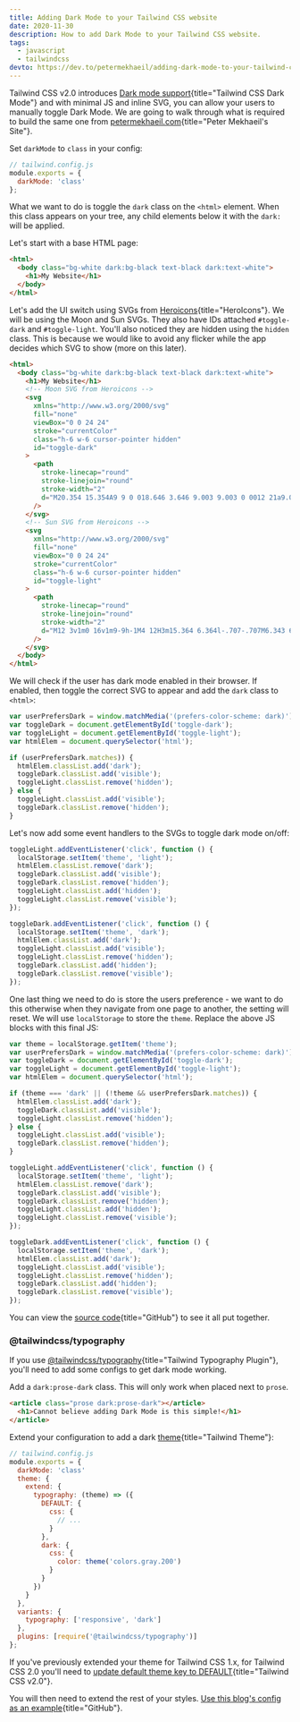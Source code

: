 ```yaml
---
title: Adding Dark Mode to your Tailwind CSS website
date: 2020-11-30
description: How to add Dark Mode to your Tailwind CSS website.
tags:
  - javascript
  - tailwindcss
devto: https://dev.to/petermekhaeil/adding-dark-mode-to-your-tailwind-css-website-47m7
---
```


Tailwind CSS v2.0 introduces [Dark mode support](https://tailwindcss.com/docs/dark-mode){title="Tailwind CSS Dark Mode"} and with minimal JS and inline SVG, you can allow your users to manually toggle Dark Mode. We are going to walk through what is required to build the same one from [petermekhaeil.com](https://petermekhaeil.com){title="Peter Mekhaeil's Site"}.

Set `darkMode` to `class` in your config:

```js
// tailwind.config.js
module.exports = {
  darkMode: 'class'
};
```

What we want to do is toggle the `dark` class on the `<html>` element. When this class appears on your tree, any child elements below it with the `dark:` will be applied.

Let's start with a base HTML page:

```html
<html>
  <body class="bg-white dark:bg-black text-black dark:text-white">
    <h1>My Website</h1>
  </body>
</html>
```

Let's add the UI switch using SVGs from [Heroicons](https://heroicons.com/){title="HeroIcons"}. We will be using the Moon and Sun SVGs. They also have IDs attached `#toggle-dark` and `#toggle-light`. You'll also noticed they are hidden using the `hidden` class. This is because we would like to avoid any flicker while the app decides which SVG to show (more on this later).

```html
<html>
  <body class="bg-white dark:bg-black text-black dark:text-white">
    <h1>My Website</h1>
    <!-- Moon SVG from Heroicons -->
    <svg
      xmlns="http://www.w3.org/2000/svg"
      fill="none"
      viewBox="0 0 24 24"
      stroke="currentColor"
      class="h-6 w-6 cursor-pointer hidden"
      id="toggle-dark"
    >
      <path
        stroke-linecap="round"
        stroke-linejoin="round"
        stroke-width="2"
        d="M20.354 15.354A9 9 0 018.646 3.646 9.003 9.003 0 0012 21a9.003 9.003 0 008.354-5.646z"
      />
    </svg>
    <!-- Sun SVG from Heroicons -->
    <svg
      xmlns="http://www.w3.org/2000/svg"
      fill="none"
      viewBox="0 0 24 24"
      stroke="currentColor"
      class="h-6 w-6 cursor-pointer hidden"
      id="toggle-light"
    >
      <path
        stroke-linecap="round"
        stroke-linejoin="round"
        stroke-width="2"
        d="M12 3v1m0 16v1m9-9h-1M4 12H3m15.364 6.364l-.707-.707M6.343 6.343l-.707-.707m12.728 0l-.707.707M6.343 17.657l-.707.707M16 12a4 4 0 11-8 0 4 4 0 018 0z"
      />
    </svg>
  </body>
</html>
```

We will check if the user has dark mode enabled in their browser. If enabled, then toggle the correct SVG to appear and add the `dark` class to `<html>`:

```js
var userPrefersDark = window.matchMedia('(prefers-color-scheme: dark)');
var toggleDark = document.getElementById('toggle-dark');
var toggleLight = document.getElementById('toggle-light');
var htmlElem = document.querySelector('html');

if (userPrefersDark.matches)) {
  htmlElem.classList.add('dark');
  toggleDark.classList.add('visible');
  toggleLight.classList.remove('hidden');
} else {
  toggleLight.classList.add('visible');
  toggleDark.classList.remove('hidden');
}
```

Let's now add some event handlers to the SVGs to toggle dark mode on/off:

```js
toggleLight.addEventListener('click', function () {
  localStorage.setItem('theme', 'light');
  htmlElem.classList.remove('dark');
  toggleDark.classList.add('visible');
  toggleDark.classList.remove('hidden');
  toggleLight.classList.add('hidden');
  toggleLight.classList.remove('visible');
});

toggleDark.addEventListener('click', function () {
  localStorage.setItem('theme', 'dark');
  htmlElem.classList.add('dark');
  toggleLight.classList.add('visible');
  toggleLight.classList.remove('hidden');
  toggleDark.classList.add('hidden');
  toggleDark.classList.remove('visible');
});
```

One last thing we need to do is store the users preference - we want to do this otherwise when they navigate from one page to another, the setting will reset. We will use `localStorage` to store the `theme`. Replace the above JS blocks with this final JS:

```js
var theme = localStorage.getItem('theme');
var userPrefersDark = window.matchMedia('(prefers-color-scheme: dark)');
var toggleDark = document.getElementById('toggle-dark');
var toggleLight = document.getElementById('toggle-light');
var htmlElem = document.querySelector('html');

if (theme === 'dark' || (!theme && userPrefersDark.matches)) {
  htmlElem.classList.add('dark');
  toggleDark.classList.add('visible');
  toggleLight.classList.remove('hidden');
} else {
  toggleLight.classList.add('visible');
  toggleDark.classList.remove('hidden');
}

toggleLight.addEventListener('click', function () {
  localStorage.setItem('theme', 'light');
  htmlElem.classList.remove('dark');
  toggleDark.classList.add('visible');
  toggleDark.classList.remove('hidden');
  toggleLight.classList.add('hidden');
  toggleLight.classList.remove('visible');
});

toggleDark.addEventListener('click', function () {
  localStorage.setItem('theme', 'dark');
  htmlElem.classList.add('dark');
  toggleLight.classList.add('visible');
  toggleLight.classList.remove('hidden');
  toggleDark.classList.add('hidden');
  toggleDark.classList.remove('visible');
});
```

You can view the [source code](https://github.com/petermekhaeil/petermekhaeil.com/blob/master/src/_includes/base.njk){title="GitHub"} to see it all put together.

### @tailwindcss/typography

If you use [@tailwindcss/typography](https://tailwindcss.com/docs/typography-plugin){title="Tailwind Typography Plugin"}, you'll need to add some configs to get dark mode working.

Add a `dark:prose-dark` class. This will only work when placed next to `prose`.

```html
<article class="prose dark:prose-dark"></article>
  <h1>Cannot believe adding Dark Mode is this simple!</h1>
</article>
```

Extend your configuration to add a dark [theme](https://tailwindcss.com/docs/theme){title="Tailwind Theme"}:

```js
// tailwind.config.js
module.exports = {
  darkMode: 'class'
  theme: {
    extend: {
      typography: (theme) => ({
        DEFAULT: {
          css: {
            // ...
          }
        },
        dark: {
          css: {
            color: theme('colors.gray.200')
          }
        }
      })
    }
  },
  variants: {
    typography: ['responsive', 'dark']
  },
  plugins: [require('@tailwindcss/typography')]
};
```

If you've previously extended your theme for Tailwind CSS 1.x, for Tailwind CSS 2.0 you'll need to [update default theme key to DEFAULT](https://tailwindcss.com/docs/upgrading-to-v2#update-default-theme-keys-to-default){title="Tailwind CSS v2.0"}.

You will then need to extend the rest of your styles. [Use this blog's config as an example](https://github.com/petermekhaeil/petermekhaeil.com/blob/master/tailwind.config.js){title="GitHub"}.
